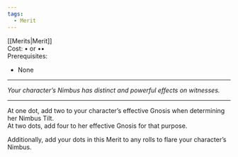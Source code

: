 ```yaml
---
tags:
  - Merit
---
```


[[Merits|Merit]]\
Cost: • or ••\
Prerequisites:
- None

---

_Your character’s Nimbus has distinct and powerful effects on witnesses._

---

At one dot, add two to your character’s effective Gnosis when determining her Nimbus Tilt.\
At two dots, add four to her effective Gnosis for that purpose.

Additionally, add your dots in this Merit to any rolls to flare your character’s Nimbus.
